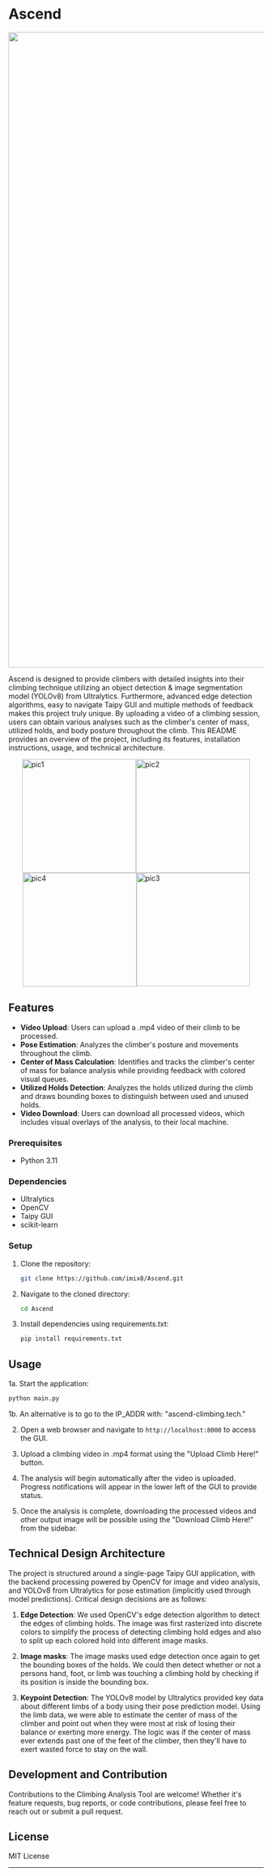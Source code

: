 # Ascend

<p align="center"><img width="1256" alt="Screenshot 2024-02-11 061220" src="https://github.com/imix8/Ascend/assets/112455598/0667cfdc-55f6-4c4e-8dd1-ceba6eda9268">

Ascend is designed to provide climbers with detailed insights into their climbing technique utilizing an object detection & image segmentation model (YOLOv8) from Ultralytics.  Furthermore, advanced edge detection algorithms, easy to navigate Taipy GUI and multiple methods of feedback makes this project truly unique. By uploading a video of a climbing session, users can obtain various analyses such as the climber's center of mass, utilized holds, and body posture throughout the climb. This README provides an overview of the project, including its features, installation instructions, usage, and technical architecture.

<div style="display: flex; justify-content: center; align-items: center; flex-wrap: wrap; margin: 0 auto;">
    <img width="225" alt="pic1" src="https://github.com/imix8/Ascend/assets/112455598/3f7a2821-1ea3-4bfd-89b8-6aa518e18f00">
    <img width="225" alt="pic2" src="https://github.com/imix8/Ascend/assets/112455598/c79c6b9a-5b86-48fa-bb79-38dd73174761">
    <img width="225" alt="pic4" src="https://github.com/imix8/Ascend/assets/112455598/a77da975-49a4-4acd-a0f4-d2e3032f405b">
    <img width="224" alt="pic3" src="https://github.com/imix8/Ascend/assets/112455598/0a35a541-e013-412f-842d-049277382188">
</div>

## Features

- **Video Upload**: Users can upload a .mp4 video of their climb to be processed.
- **Pose Estimation**: Analyzes the climber's posture and movements throughout the climb.
- **Center of Mass Calculation**: Identifies and tracks the climber's center of mass for balance analysis while providing feedback with colored visual queues.
- **Utilized Holds Detection**: Analyzes the holds utilized during the climb and draws bounding boxes to distinguish between used and unused holds.
- **Video Download**: Users can download all processed videos, which includes visual overlays of the analysis, to their local machine.

### Prerequisites

- Python 3.11

### Dependencies

- Ultralytics
- OpenCV
- Taipy GUI
- scikit-learn

### Setup

1. Clone the repository:
   ```bash
   git clone https://github.com/imix8/Ascend.git
   ```
2. Navigate to the cloned directory:
   ```bash
   cd Ascend
   ```
3. Install dependencies using requirements.txt:
   ```bash
   pip install requirements.txt
   ```

## Usage

1a. Start the application:
   ```bash
   python main.py
   ```
1b. An alternative is to go to the IP_ADDR with: "ascend-climbing.tech."

2. Open a web browser and navigate to `http://localhost:8000` to access the GUI.
   
3. Upload a climbing video in .mp4 format using the "Upload Climb Here!" button.
   
4. The analysis will begin automatically after the video is uploaded.  Progress notifications will appear in the lower left of the GUI to provide status.
   
5. Once the analysis is complete, downloading the processed videos and other output image will be possible using the "Download Climb Here!" from the sidebar.

## Technical Design Architecture

The project is structured around a single-page Taipy GUI application, with the backend processing powered by OpenCV for image and video analysis, and YOLOv8 from Ultralytics for pose estimation (implicitly used through model predictions).  Critical design decisions are as follows:

1. **Edge Detection**:  We used OpenCV's edge detection algorithm to detect the edges of climbing holds.  The image was first rasterized into discrete colors to simplify the process of detecting climbing hold edges and also to split up each colored hold into different image masks.

2. **Image masks**:  The image masks used edge detection once again to get the bounding boxes of the holds.  We could then detect whether or not a persons hand, foot, or limb was touching a climbing hold by checking if its position is inside the bounding box.

3. **Keypoint Detection**:  The YOLOv8 model by Ultralytics provided key data about different limbs of a body using their pose prediction model.  Using the limb data, we were able to estimate the center of mass of the climber and point out when they were most at risk of losing their balance or exerting more energy. The logic was if the center of mass ever extends past one of the feet of the climber, then they'll have to exert wasted force to stay on the wall.

## Development and Contribution

Contributions to the Climbing Analysis Tool are welcome! Whether it's feature requests, bug reports, or code contributions, please feel free to reach out or submit a pull request.

## License

MIT License

---

